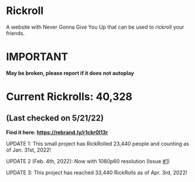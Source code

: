 # Rickroll
A website with Never Gonna Give You Up that can be used to rickroll your friends.

# IMPORTANT
**May be broken, please report if it does not autoplay**

# Current Rickrolls: 40,328
## (Last checked on 5/21/22)

**Find it here: https://rebrand.ly/r1ckr0l13r**

UPDATE 1: This small project has RickRolled 23,440 people and counting as of Jan. 31st, 2022!

UPDATE 2 (Feb. 4th, 2022): Now with 1080p60 resolution (Issue [#1][i1])

UPDATE 3: This project has reached 33,440 RickRolls as of Apr. 3rd, 2022!

[i1]: https://github.com/ShatteredDisk/rickroll/issues/1
